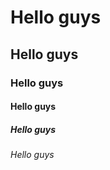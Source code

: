 
<!DOCTYPE html>
<html>
<head>
<title> MyHostingWebsite|Nice </title>
</head>
<body>
<h1>Hello guys</h1>
<h2>Hello guys</h2>
<h3>Hello guys</h3>
<h4>Hello guys</h4>
<h5>Hello guys</h5>
<h6>Hello guys</h6>
</body>
</html>
